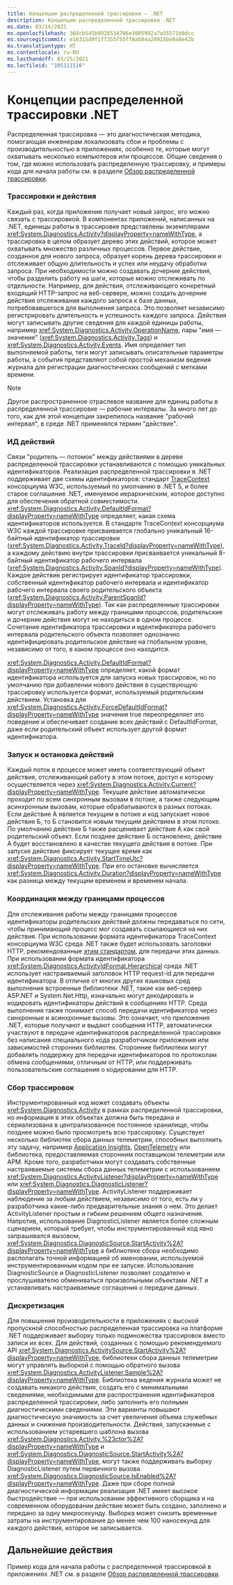 ```yaml
---
title: Концепции распределенной трассировки — .NET
description: Концепции распределенной трассировки .NET
ms.date: 03/14/2021
ms.openlocfilehash: 368cb545b9928534766e3005992a7a55571b8dcc
ms.sourcegitcommit: e16315d9f1ff355f55ff8ab84a28915be0a8e42b
ms.translationtype: HT
ms.contentlocale: ru-RU
ms.lasthandoff: 03/25/2021
ms.locfileid: "105111516"
---
```

# <a name="net-distributed-tracing-concepts"></a>Концепции распределенной трассировки .NET

Распределенная трассировка — это диагностическая методика, помогающая инженерам локализовать сбои и проблемы с производительностью в приложениях, особенно те, которые могут охватывать несколько компьютеров или процессов. Общие сведения о том, где можно использовать распределенную трассировку, и примеры кода для начала работы см. в разделе [Обзор распределенной трассировки](distributed-tracing.md).

### <a name="traces-and-activities"></a>Трассировки и действия

Каждый раз, когда приложение получает новый запрос, его можно связать с трассировкой. В компонентах приложений, написанных на .NET, единицы работы в трассировке представлены экземплярами <xref:System.Diagnostics.Activity?displayProperty=nameWithType>, а трассировка в целом образует дерево этих действий, которое может охватывать множество различных процессов. Первое действие, созданное для нового запроса, образует корень дерева трассировки и отслеживает общую длительность и успех или неудачу обработки запроса. При необходимости можно создавать дочерние действия, чтобы разделить работу на шаги, которые можно отслеживать по отдельности.
Например, для действия, отслеживающего конкретный входящий HTTP-запрос на веб-сервере, можно создать дочерние действия отслеживания каждого запроса к базе данных, потребовавшегося для выполнения запроса. Это позволяет независимо регистрировать длительность и успешность каждого запроса.
Действия могут записывать другие сведения для каждой единицы работы, например <xref:System.Diagnostics.Activity.OperationName>, пары "имя — значение" (<xref:System.Diagnostics.Activity.Tags>) и <xref:System.Diagnostics.Activity.Events>. Имя определяет тип выполняемой работы, теги могут записывать описательные параметры работы, а события представляют собой простой механизм ведения журнала для регистрации диагностических сообщений с метками времени.

> [!NOTE]
> Другое распространенное отраслевое название для единиц работы в распределенной трассировке — рабочие интервалы.
> За много лет до того, как для этой концепции закрепилось название "рабочий интервал", в среде .NET применялся термин "действие".

### <a name="activity-ids"></a>ИД действий

Связи "родитель — потомок" между действиями в дереве распределенной трассировки устанавливаются с помощью уникальных идентификаторов. Реализация распределенной трассировки в .NET поддерживает две схемы идентификаторов: стандарт [TraceContext](https://www.w3.org/TR/trace-context/) консорциума W3C, используемый по умолчанию в .NET 5, и более старое соглашение .NET, именуемое иерархическим, которое доступно для обеспечения обратной совместимости.
<xref:System.Diagnostics.Activity.DefaultIdFormat?displayProperty=nameWithType> определяет, какая схема идентификаторов используется. В стандарте TraceContext консорциума W3C каждой трассировке присваивается глобально уникальный 16-байтный идентификатор трассировки (<xref:System.Diagnostics.Activity.TraceId?displayProperty=nameWithType>), а каждому действию внутри трассировки присваивается уникальный 8-байтный идентификатор рабочего интервала (<xref:System.Diagnostics.Activity.SpanId?displayProperty=nameWithType>). Каждое действие регистрирует идентификатор трассировки, собственный идентификатор рабочего интервала и идентификатор рабочего интервала своего родительского объекта (<xref:System.Diagnostics.Activity.ParentSpanId?displayProperty=nameWithType>). Так как распределенные трассировки могут отслеживать работу между границами процессов, родительские и дочерние действия могут не находиться в одном процессе. Сочетание идентификатора трассировки и идентификатора рабочего интервала родительского объекта позволяет однозначно идентифицировать родительское действие на глобальном уровне, независимо от того, в каком процессе оно находится.

<xref:System.Diagnostics.Activity.DefaultIdFormat?displayProperty=nameWithType> определяет, какой формат идентификатора используется для запуска новых трассировок, но по умолчанию при добавлении нового действия в существующую трассировку используется формат, используемый родительским действием.
Установка для <xref:System.Diagnostics.Activity.ForceDefaultIdFormat?displayProperty=nameWithType> значения true переопределяет это поведение и обеспечивает создание всех действий с DefaultIdFormat, даже если родительский объект использует другой формат идентификатора.

### <a name="starting-and-stopping-activities"></a>Запуск и остановка действий

Каждый поток в процессе может иметь соответствующий объект действия, отслеживающий работу в этом потоке, доступ к которому осуществляется через <xref:System.Diagnostics.Activity.Current?displayProperty=nameWithType>. Текущее действие автоматически проходит по всем синхронным вызовам в потоке, а также следующим асинхронным вызовам, которые обрабатываются в разных потоках. Если действие А является текущим в потоке и код запускает новое действие Б, то Б становится новым текущим действием в этом потоке. По умолчанию действие Б также расценивает действие А как свой родительский объект. Если позднее действие Б остановлено, действие А будет восстановлено в качестве текущего действия в потоке. При запуске действие фиксирует текущее время как <xref:System.Diagnostics.Activity.StartTimeUtc?displayProperty=nameWithType>. При его остановке вычисляется <xref:System.Diagnostics.Activity.Duration?displayProperty=nameWithType> как разница между текущим временем и временем начала.

### <a name="coordinating-across-process-boundaries"></a>Координация между границами процессов

Для отслеживания работы между границами процессов идентификаторы родительских действий должны передаваться по сети, чтобы принимающий процесс мог создавать ссылающиеся на них действия. При использовании формата идентификатора TraceContext консорциума W3C среда .NET также будет использовать заголовки HTTP, рекомендованные [этим стандартом](https://www.w3.org/TR/trace-context/), для передачи этих данных. При использовании формата идентификатора <xref:System.Diagnostics.ActivityIdFormat.Hierarchical> среда .NET использует настраиваемый заголовок HTTP request-id для передачи идентификатора. В отличие от многих других языковых сред выполнения встроенные библиотеки .NET, такие как веб-сервер ASP.NET и System.Net.Http, изначально могут декодировать и кодировать идентификаторы действий в сообщениях HTTP. Среда выполнения также понимает способ передачи идентификатора через синхронные и асинхронные вызовы. Это означает, что приложения .NET, которые получают и выдают сообщения HTTP, автоматически участвуют в передаче идентификаторов распределенной трассировки без написания специального кода разработчиком приложения или зависимостей сторонних библиотек. Сторонние библиотеки могут добавлять поддержку для передачи идентификаторов по протоколам обмена сообщениями, отличным от HTTP, или поддерживать пользовательские соглашения о кодировании для HTTP.

### <a name="collecting-traces"></a>Сбор трассировок

Инструментированный код может создавать объекты <xref:System.Diagnostics.Activity> в рамках распределенной трассировки, но информация в этих объектах должна быть передана и сериализована в централизованное постоянное хранилище, чтобы позднее можно было просмотреть всю трассировку. Существует несколько библиотек сбора данных телеметрии, способных выполнить эту задачу, например [Application Insights](https://docs.microsoft.com/azure/azure-monitor/app/distributed-tracing), [OpenTelemetry](https://github.com/open-telemetry/opentelemetry-dotnet/blob/main/docs/trace/getting-started/README.md) или библиотека, предоставляемая сторонним поставщиком телеметрии или APM. Кроме того, разработчики могут создавать собственные настраиваемые системы сбора данных телеметрии с использованием <xref:System.Diagnostics.ActivityListener?displayProperty=nameWithType> или <xref:System.Diagnostics.DiagnosticListener?displayProperty=nameWithType>. ActivityListener поддерживает наблюдение за любым действием, независимо от того, есть ли у разработчика какие-либо предварительные знания о нем.
Это делает ActivityListener простым и гибким решением общего назначения. Напротив, использование DiagnosticListener является более сложным сценарием, который требует, чтобы инструментированный код явно запрашивался вызовом, <xref:System.Diagnostics.DiagnosticSource.StartActivity%2A?displayProperty=nameWithType> а библиотеке сбора необходимо располагать точной информацией об именовании, используемой инструментированным кодом при ее запуске. Использование DiagnosticSource и DiagnosticListener позволяет создателю и прослушивателю обмениваться произвольными объектами .NET и устанавливать настраиваемые соглашения о передаче данных.

### <a name="sampling"></a>Дискретизация

Для повышения производительности в приложениях с высокой пропускной способностью распределенная трассировка на платформе .NET поддерживает выборку только подмножества трассировок вместо записи их всех. Для действий, созданных с помощью рекомендуемого API <xref:System.Diagnostics.ActivitySource.StartActivity%2A?displayProperty=nameWithType>, библиотеки сбора данных телеметрии могут управлять выборкой с помощью обратного вызова <xref:System.Diagnostics.ActivityListener.Sample%2A?displayProperty=nameWithType>.
Библиотека ведения журнала может не создавать никакого действия, создать его с минимальными сведениями, необходимыми для распространения идентификаторов распределенной трассировки, либо заполнить его полными диагностическими сведениями. Эти варианты повышают диагностическую значимость за счет увеличения объема служебных данных и снижения производительности. Действия, запускаемые с использованием устаревшего шаблона вызова <xref:System.Diagnostics.Activity.%23ctor%2A?displayProperty=nameWithType> и <xref:System.Diagnostics.DiagnosticSource.StartActivity%2A?displayProperty=nameWithType>, могут также поддерживать выборку DiagnosticListener путем первичного вызова <xref:System.Diagnostics.DiagnosticSource.IsEnabled%2A?displayProperty=nameWithType>.
Даже при сборе полной диагностической информации реализация .NET имеет высокое быстродействие — при использовании эффективного сборщика и на современном оборудовании действие может быть создано, заполнено и передано за одну микросекунду. Выборка может снизить временные затраты на инструментирование до менее чем 100 наносекунд для каждого действия, которое не записывается.

## <a name="next-steps"></a>Дальнейшие действия

Пример кода для начала работы с распределенной трассировкой в приложениях .NET см. в разделе [Обзор распределенной трассировки](distributed-tracing.md).
